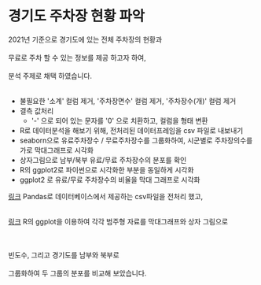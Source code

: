 # 경기도 주차장 현황 파악

2021년 기준으로 경기도에 있는 전체 주차장의 현황과
<br></br>
무료로 주차 할 수 있는 정보를 제공 하고자 하여,
<br></br>
분석 주제로 채택 하였습니다.
<br></br>
* 불필요한 '소계' 컬럼 제거, '주차장면수' 컬럼 제거, '주차장수(개)' 컬럼 제거
* 결측 값처리
  * '-' 으로 되어 있는 문자를 '0' 으로 치환하고, 컬럼을 형태 변환
* R로 데이터분석을 해보기 위해, 전처리된 데이터프레임을 csv 파일로 내보내기
* seaborn으로 유료주차장수 / 무료주차장수를 그룹화하여, 시군별로 주차장의수를 가로 막대그래프로 시각화
* 상자그림으로 남부/북부 유료/무료 주차장수의 분포를 확인
* R의 ggplot2로 파이썬으로 시각화한 부분을 동일하게 시각화
* ggplot2 로 유료/무료 주차장수의 비율을 막대 그래프로 시각화

[링크](https://github.com/SANGHEEZZANG/GGpark/blob/main/%EA%B2%BD%EA%B8%B0%EB%8F%84%EC%A3%BC%EC%B0%A8%EC%9E%A5%EC%88%98.ipynb) Pandas로 데이터베이스에서 제공하는 csv파일을 전처리 했고,
<br></br>

[링크](https://github.com/SANGHEEZZANG/GGpark/blob/main/%EA%B2%BD%EA%B8%B0%EB%8F%84%EC%A3%BC%EC%B0%A8%EC%9E%A5%EC%88%98md.md) R의 ggplot을 이용하여 각각 범주형 자료를 막대그래프와 상자 그림으로

<br></br>
빈도수, 그리고 경기도를 남부와 북부로
<br></br>
그룹화하여 두 그룹의 분포를 비교해 보았습니다.
